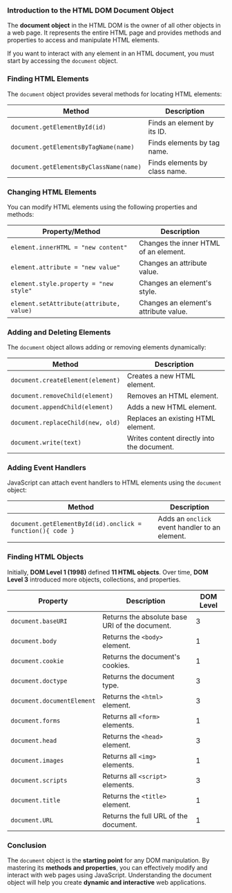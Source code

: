 ### **Introduction to the HTML DOM Document Object**

The **document object** in the HTML DOM is the owner of all other objects in a web page. It represents the entire HTML page and provides methods and properties to access and manipulate HTML elements.

If you want to interact with any element in an HTML document, you must start by accessing the `document` object.

### **Finding HTML Elements**

The `document` object provides several methods for locating HTML elements:

|**Method**|**Description**|
|---|---|
|`document.getElementById(id)`|Finds an element by its ID.|
|`document.getElementsByTagName(name)`|Finds elements by tag name.|
|`document.getElementsByClassName(name)`|Finds elements by class name.|

### **Changing HTML Elements**

You can modify HTML elements using the following properties and methods:

|**Property/Method**|**Description**|
|---|---|
|`element.innerHTML = "new content"`|Changes the inner HTML of an element.|
|`element.attribute = "new value"`|Changes an attribute value.|
|`element.style.property = "new style"`|Changes an element's style.|
|`element.setAttribute(attribute, value)`|Changes an element's attribute value.|

### **Adding and Deleting Elements**

The `document` object allows adding or removing elements dynamically:

|**Method**|**Description**|
|---|---|
|`document.createElement(element)`|Creates a new HTML element.|
|`document.removeChild(element)`|Removes an HTML element.|
|`document.appendChild(element)`|Adds a new HTML element.|
|`document.replaceChild(new, old)`|Replaces an existing HTML element.|
|`document.write(text)`|Writes content directly into the document.|

### **Adding Event Handlers**

JavaScript can attach event handlers to HTML elements using the `document` object:

|**Method**|**Description**|
|---|---|
|`document.getElementById(id).onclick = function(){ code }`|Adds an `onclick` event handler to an element.|

### **Finding HTML Objects**

Initially, **DOM Level 1 (1998)** defined **11 HTML objects**. Over time, **DOM Level 3** introduced more objects, collections, and properties.

|**Property**|**Description**|**DOM Level**|
|---|---|---|
|`document.baseURI`|Returns the absolute base URI of the document.|3|
|`document.body`|Returns the `<body>` element.|1|
|`document.cookie`|Returns the document's cookies.|1|
|`document.doctype`|Returns the document type.|3|
|`document.documentElement`|Returns the `<html>` element.|3|
|`document.forms`|Returns all `<form>` elements.|1|
|`document.head`|Returns the `<head>` element.|3|
|`document.images`|Returns all `<img>` elements.|1|
|`document.scripts`|Returns all `<script>` elements.|3|
|`document.title`|Returns the `<title>` element.|1|
|`document.URL`|Returns the full URL of the document.|1|

### **Conclusion**

The `document` object is the **starting point** for any DOM manipulation. By mastering its **methods and properties**, you can effectively modify and interact with web pages using JavaScript. Understanding the document object will help you create **dynamic and interactive** web applications.